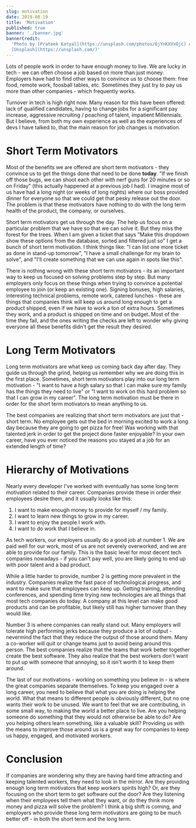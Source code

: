 ```yaml
---
slug: motivation
date: 2019-08-19
title: 'Motivation'
published: true
banner: './banner.jpg'
bannerCredit:
  'Photo by [Prateek Katyal](https://unsplash.com/photos/6jYnKXVxOjc) on
  [Unsplash](https://unsplash.com/)'
---
```


Lots of people work in order to have enough money to live. We are lucky in tech - we can often choose a job based on more than just money. Employers have had to find other ways to convince us to choose them: free food, remote work, foosball tables, etc. Sometimes they just try to pay us more than other companies - which frequently works.

Turnover in tech is high right now. Many reason for this have been offered: lack of qualified candidates, having to change jobs for a significant pay increase, aggressive recruiting / poaching of talent, impatient Millennials. But I believe, from both my own experience as well as the experiences of devs I have talked to, that the main reason for job changes is motivation.  

# Short Term Motivators 

Most of the benefits we are offered are short term motivators - they convince us to get the things done that need to be done __today__. "If we finish off those bugs, we can shoot each other with nerf guns for 20 minutes or so on Friday" (this actually happened at a previous job I had). I imagine most of us have had a long night (or weeks of long nights) where our boss provided dinner for everyone so that we could get that pesky release out the door. The problem is that these motivators have nothing to do with the long term health of the product, the company, or ourselves.

Short term motivators get us through the day. The help us focus on a particular problem that we have so that we can solve it. But they miss the forest for the trees. When I am given a ticket that says "Make this dropdown show these options from the database, sorted and filtered just so" I get a bunch of short term motivation. I think things like: "I can list one more ticket as done in stand-up tomorrow", "I have a small challenge for my brain to solve", and "I'll create something that we can use again in spots like this".

There is nothing wrong with these short term motivators - its an important way to keep us focused on solving problems step by step. But many employers only focus on these things when trying to convince a potential employee to join (or keep an existing one). Signing bonuses, high salaries, interesting technical problems, remote work, catered lunches - these are things that companies think will keep us around long enough to get a product shipped, even if we have to work a ton of extra hours. Sometimes they work, and a product is shipped on time and on budget. Most of the time they fail, and the ones writing the checks are left to wonder why giving everyone all these benefits didn't get the result they desired.

# Long Term Motivators

Long term motivators are what keep us coming back day after day. They guide us through the grind, helping us remember why we are doing this in the first place. Sometimes, short term motivators play into our long term motivation - "I want to have a high salary so that I can make sure my family has the things they need to live" or "I want to work on this hard problem so that I can grow in my career". The long term motivation must be there in order for the short term motivators to mean anything to us.

The best companies are realizing that short term motivators are just that - short term. No employee gets out the bed in morning excited to work a long day because they are going to get pizza for free! Was working with that talented jerk in order to get the project done faster enjoyable? In your own career, have you ever noticed the reasons you stayed at a job for an extended length of time? 

# Hierarchy of Motivations

Nearly every developer I've worked with eventually has some long term motivation related to their career. Companies provide these in order their employees desire them, and it usually looks like this:

1. I want to make enough money to provide for myself / my family.
2. I want to learn new things to grow in my career.
3. I want to enjoy the people I work with.
4. I want to do work that I believe in.

As tech workers, our employers usually do a good job at number 1. We are paid well for our work, most of us are not severely overworked, and we are able to provide for our family. This is the basic level for most decent tech companies nowadays - if you can't pay well, you are likely going to end up with poor talent and a bad product.

While a little harder to provide, number 2 is getting more prevalent in the industry. Companies realize the fast pace of technological progress, and want to make sure that employees can keep up. Getting training, attending conferences, and spending time trying new technologies are all things that most tech companies do today. A company at this level can make good products and can be profitable, but likely still has higher turnover than they would like.

Number 3 is where companies can really stand out. Many employers will tolerate high performing jerks because they produce a lot of output - nevermind the fact that they reduce the output of those around them. Many a co-worker will quit or change teams just to avoid being around this person. The best companies realize that the teams that work better together create the best software. They also realize that the best workers don't want to put up with someone that annoying, so it isn't worth it to keep them around.

The last of our motivations - working on something you believe in - is where the great companies separate themselves. To keep you engaged over a long career, you need to believe that what you are doing is helping the world. What that means to different people is obviously different, but no one wants their work to be unused. We want to feel that we are contributing, in some small way, to making the world a better place to live. Are you helping someone do something that they would not otherwise be able to do? Are you helping others learn something, like a valuable skill? Providing us with the means to improve those around us is a great way for companies to keep us happy, engaged, and motivated workers.

# Conclusion

If companies are wondering why they are having hard time attracting and keeping talented workers, they need to look in the mirror. Are they providing enough long term motivators that keep workers spirits high? Or, are they focusing on the short term to get software out the door? Are they listening when their employees tell them what they want, or do they think more money and pizza will solve the problem? I think a big shift is coming, and employers who provide these long term motivators are going to be much better off - in both the short term and the long term.